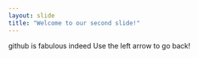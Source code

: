 ```yaml
---
layout: slide
title: "Welcome to our second slide!"
---
```

github is fabulous indeed
Use the left arrow to go back!
